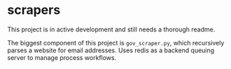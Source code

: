 # scrapers
This project is in active development and still needs a thorough readme.

The biggest component of this project is `gov_scraper.py`, which recursively parses a website for email addresses. Uses redis as a backend queuing server to manage process workflows.
